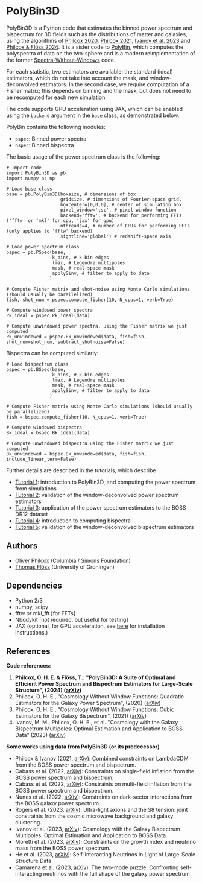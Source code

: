 # PolyBin3D
PolyBin3D is a Python code that estimates the binned power spectrum and bispectrum for 3D fields such as the distributions of matter and galaxies, using the algorithms of [Philcox 2020](https://arxiv.org/abs/2012.09389), [Philcox 2021](https://arxiv.org/abs/2107.06287), [Ivanov et al. 2023](https://arxiv.org/abs/2302.04414) and [Philcox & Flöss 2024](https://arxiv.org/abs/2404.07249). It is a sister code to [PolyBin](https://github.com/oliverphilcox/PolyBin), which computes the polyspectra of data on the two-sphere and is a modern reimplementation of the former [Spectra-Without-Windows](https://github.com/oliverphilcox/Spectra-Without-Windows) code. 

For each statistic, two estimators are available: the standard (ideal) estimators, which do not take into account the mask, and window-deconvolved estimators. In the second case, we require computation of a Fisher matrix; this depends on binning and the mask, but does not need to be recomputed for each new simulation.

The code supports GPU acceleration using JAX, which can be enabled using the `backend` argument in the `base` class, as demonstrated below.

PolyBin contains the following modules:
- `pspec`: Binned power spectra
- `bspec`: Binned bispectra

The basic usage of the power spectrum class is the following:
```
# Import code
import PolyBin3D as pb
import numpy as np

# Load base class
base = pb.PolyBin3D(boxsize, # dimensions of box 
                    gridsize, # dimensions of Fourier-space grid, 
                    boxcenter=[0,0,0], # center of simulation box
                    pixel_window='tsc', # pixel window function
                    backend='fftw', # backend for performing FFTs ('fftw' or 'mkl' for cpu, 'jax' for gpu)
                    nthreads=4, # number of CPUs for performing FFTs (only applies to 'fftw' backend)
                    sightline='global') # redshift-space axis                    

# Load power spectrum class
pspec = pb.PSpec(base, 
                 k_bins, # k-bin edges
                 lmax, # Legendre multipoles
                 mask, # real-space mask
                 applySinv, # filter to apply to data
                )

# Compute Fisher matrix and shot-noise using Monte Carlo simulations (should usually be parallelized)
fish, shot_num = pspec.compute_fisher(10, N_cpus=1, verb=True)

# Compute windowed power spectra
Pk_ideal = pspec.Pk_ideal(data) 

# Compute unwindowed power spectra, using the Fisher matrix we just computed
Pk_unwindowed = pspec.Pk_unwindowed(data, fish=fish, shot_num=shot_num, subtract_shotnoise=False)
```

Bispectra can be computed similarly:
```
# Load bispectrum class
bspec = pb.BSpec(base, 
                 k_bins, # k-bin edges
                 lmax, # Legendre multipoles
                 mask, # real-space mask
                 applySinv, # filter to apply to data
                )

# Compute Fisher matrix using Monte Carlo simulations (should usually be parallelized)
fish = bspec.compute_fisher(10, N_cpus=1, verb=True)

# Compute windowed bispectra
Bk_ideal = bspec.Bk_ideal(data) 

# Compute unwindowed bispectra using the Fisher matrix we just computed
Bk_unwindowed = bspec.Bk_unwindowed(data, fish=fish, include_linear_term=False)
```

Further details are described in the tutorials, which describe
- [Tutorial 1](Tutorial%201%20-%20Pk%20from%20Simulations.ipynb): introduction to PolyBin3D, and computing the power spectrum from simulations
- [Tutorial 2](Tutorial%202%20-%20Validating%20the%20Unwindowed%20Pk%20Estimators.ipynb): validation of the window-deconvolved power spectrum estimators
- [Tutorial 3](Tutorial%203%20-%20BOSS%20Pk%20Multipoles.ipynb): application of the power spectrum estimators to the BOSS DR12 dataset
- [Tutorial 4](Tutorial%204%20-%20Bk%20from%20Simulations.ipynb): introduction to computing bispectra
- [Tutorial 5](Tutorial%205%20-%20Validating%20the%20Unwindowed%20Bk%20Estimators.ipynb): validation of the window-deconvolved bispectrum estimators

## Authors
- [Oliver Philcox](mailto:ohep2@cantab.ac.uk) (Columbia / Simons Foundation)
- [Thomas Flöss](mailto:tsfloss@gmail.com) (University of Groningen)

## Dependencies
- Python 2/3
- numpy, scipy
- fftw *or* mkl_fft [for FFTs]
- Nbodykit [not required, but useful for testing]
- JAX (optional, for GPU acceleration, see [here](https://jax.readthedocs.io/en/latest/installation.html) for installation instructions.)

## References
**Code references:**
1. **Philcox, O. H. E. & Flöss, T.: "PolyBin3D: A Suite of Optimal and Efficient Power Spectrum and Bispectrum Estimators for Large-Scale Structure", (2024) ([arXiv](https://arxiv.org/abs/2404.07249))**
2. Philcox, O. H. E., "Cosmology Without Window Functions: Quadratic Estimators for the Galaxy Power Spectrum", (2020) ([arXiv](https://arxiv.org/abs/2012.09389))
3. Philcox, O. H. E., "Cosmology Without Window Functions: Cubic Estimators for the Galaxy Bispectrum", (2021) ([arXiv](https://arxiv.org/abs/2107.06287))
4. Ivanov, M. M., Philcox, O. H. E., et al. "Cosmology with the Galaxy Bispectrum Multipoles: Optimal Estimation and Application to BOSS Data" (2023) ([arXiv](https://arxiv.org/abs/2302.04414))

**Some works using data from PolyBin3D (or its predecessor)**
- Philcox & Ivanov (2021, [arXiv](https://arxiv.org/abs/2112.04515)): Combined constraints on LambdaCDM from the BOSS power spectrum and bispectrum.
- Cabass et al. (2022, [arXiv](https://arxiv.org/abs/2201.07238)): Constraints on single-field inflation from the BOSS power spectrum and bispectrum.
- Cabass et al. (2022, [arXiv](https://arxiv.org/abs/2204.01781)): Constraints on multi-field inflation from the BOSS power spectrum and bispectrum.
- Nunes et al. (2022, [arXiv](https://arxiv.org/abs/2203.08093)): Constraints on dark-sector interactions from the BOSS galaxy power spectrum.
- Rogers et al. (2023, [arXiv](https://arxiv.org/abs/2301.08361)): Ultra-light axions and the S8 tension: joint constraints from the cosmic microwave background and galaxy clustering.
- Ivanov et al. (2023, [arXiv](https://arxiv.org/abs/2302.04414)): Cosmology with the Galaxy Bispectrum Multipoles: Optimal Estimation and Application to BOSS Data.
- Moretti et al. (2023, [arXiv](https://arxiv.org/abs/2306.09275)): Constraints on the growth index and neutrino mass from the BOSS power spectrum.
- He et al. (2023, [arXiv](https://arxiv.org/abs/2309.03956)): Self-Interacting Neutrinos in Light of Large-Scale Structure Data.
- Camarena et al. (2023, [arXiv](https://arxiv.org/abs/2309.03941)): The two-mode puzzle: Confronting self-interacting neutrinos with the full shape of the galaxy power spectrum 
